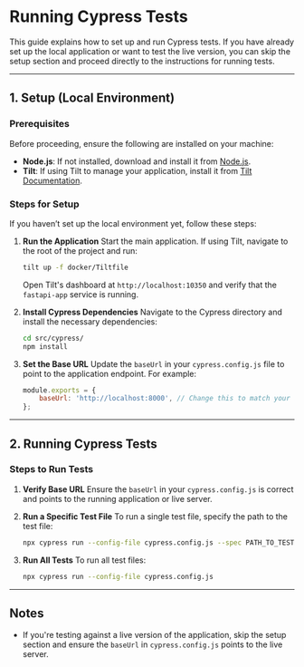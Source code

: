 # Running Cypress Tests

This guide explains how to set up and run Cypress tests. If you have already set up the local application or want to test the live version, you can skip the setup section and proceed directly to the instructions for running tests.

---

## 1. Setup (Local Environment)

### Prerequisites
Before proceeding, ensure the following are installed on your machine:
- **Node.js**: If not installed, download and install it from [Node.js](https://nodejs.org/).
- **Tilt**: If using Tilt to manage your application, install it from [Tilt Documentation](https://docs.tilt.dev/install.html).

### Steps for Setup
If you haven’t set up the local environment yet, follow these steps:

1. **Run the Application**
   Start the main application. If using Tilt, navigate to the root of the project and run:
   ```sh
   tilt up -f docker/Tiltfile
   ```

   Open Tilt's dashboard at `http://localhost:10350` and verify that the `fastapi-app` service is running.

2. **Install Cypress Dependencies**
   Navigate to the Cypress directory and install the necessary dependencies:
   ```sh
   cd src/cypress/
   npm install
   ```

3. **Set the Base URL**
   Update the `baseUrl` in your `cypress.config.js` file to point to the application endpoint. For example:
   ```javascript
   module.exports = {
       baseUrl: 'http://localhost:8000', // Change this to match your application or live server URL
   };
   ```

---

## 2. Running Cypress Tests

### Steps to Run Tests

1. **Verify Base URL**
   Ensure the `baseUrl` in your `cypress.config.js` is correct and points to the running application or live server.

2. **Run a Specific Test File**
   To run a single test file, specify the path to the test file:
   ```sh
   npx cypress run --config-file cypress.config.js --spec PATH_TO_TEST/test.cy.js
   ```

3. **Run All Tests**
   To run all test files:
   ```sh
   npx cypress run --config-file cypress.config.js
   ```

---

## Notes
- If you're testing against a live version of the application, skip the setup section and ensure the `baseUrl` in `cypress.config.js` points to the live server.